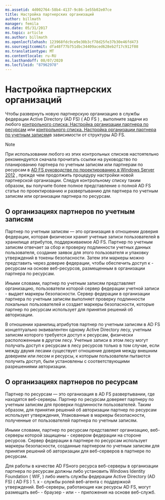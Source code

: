 ```yaml
---
ms.assetid: 4d002764-58b4-4137-9c86-1e55b02e07ce
title: Настройка партнерских организаций
author: billmath
manager: femila
ms.date: 05/31/2017
ms.topic: article
ms.author: billmath
ms.openlocfilehash: 123968fdc9ce9e30b3cf78d25fe37b30e46fd473
ms.sourcegitcommit: dfa48f77b751dbc34409aced628eb2f17c912f08
ms.translationtype: MT
ms.contentlocale: ru-RU
ms.lasthandoff: 08/07/2020
ms.locfileid: "87962978"
---
```

# <a name="configuring-partner-organizations"></a>Настройка партнерских организаций

Чтобы развернуть новую партнерскую организацию в службы федерации Active Directory (AD FS) \( AD FS \) , выполните задачи из любого [контрольного списка: Настройка организации партнера по ресурсам](Checklist--Configuring-the-Resource-Partner-Organization.md) или [контрольного списка. Настройка организации партнера по учетным записям](Checklist--Configuring-the-Account-Partner-Organization.md)в зависимости от структуры AD FS.

> [!NOTE]
> При использовании любого из этих контрольных списков настоятельно рекомендуется сначала прочитать ссылки на руководство по планированию партнера по учетным записям или партнерам по ресурсам в [AD FS руководстве по проектированию в Windows Server 2012](../design/ad-fs-design-guide-in-windows-server-2012.md) , прежде чем продолжить процедуру настройки новой партнерской организации. Следуя контрольному списку таким образом, вы получите более полное представление о полной AD FS статье по проектированию и развертыванию для партнера по учетным записям или организации партнера по ресурсам.

## <a name="about-account-partner-organizations"></a>О организациях партнеров по учетным записям
Партнер по учетным записям — это организация в отношении доверия федерации, которая физически хранит учетные записи пользователей в хранилище атрибутов, поддерживаемое AD FS. Партнер по учетным записям отвечает за сбор и проверку подлинности учетных данных пользователя, создание заявок для этого пользователя и упаковку утверждений в токены безопасности. Затем эти маркеры можно представить через доверие федерации, чтобы обеспечить доступ к \- ресурсам на основе веб-ресурсов, размещенным в организации партнера по ресурсам.

Иными словами, партнер по учетным записям представляет организацию, пользователи которой сервер федерации учетной записи \- выдает маркеры безопасности. Сервер федерации в организации партнера по учетным записям выполняет проверку подлинности локальных пользователей и создает маркеры безопасности, которые партнер по ресурсам использует для принятия решений об авторизации.

В отношении хранилищ атрибутов партнер по учетным записям в AD FS концептуально эквивалентен одному Active Directory лесу, учетным записям которого требуется доступ к ресурсам, физически расположенным в другом лесу. Учетные записи в этом лесу могут получать доступ к ресурсам в лесу ресурсов только в том случае, если между двумя лесами существует отношение доверия между внешним доверием или лесом и ресурсы, к которым пользователи пытаются получить доступ, были установлены с соответствующими разрешениями авторизации.

## <a name="about-resource-partner-organizations"></a>О организациях партнеров по ресурсам
Партнер по ресурсам — это организация в AD FS развертывании, где находятся веб-серверы. Партнер по ресурсам доверяет партнеру по учетным записям для проверки подлинности пользователей. Таким образом, для принятия решений об авторизации партнер по ресурсам использует утверждения, Упакованные в маркеры безопасности, полученные от пользователей партнера по учетным записям.

Иными словами, партнер по ресурсам представляет организацию, веб-серверы которой защищены \- сервером федерации на стороне ресурсов. Сервер федерации в партнере по ресурсам использует маркеры безопасности, созданные партнером по учетным записям для принятия решений об авторизации для веб-серверов в партнере по ресурсам.

Для работы в качестве AD FSного ресурса веб-серверы в организации партнера по ресурсам должны либо установить Windows Identity Foundation \( WIF, \) либо иметь службы федерации Active Directory (AD FS) \( AD FS \) 1. x \- службы ролей веб-агента с поддержкой утверждений. Веб-серверы, работающие как ресурсы AD FS, могут размещать веб- \- браузер \- или \- \- приложения на основе веб-служб.
